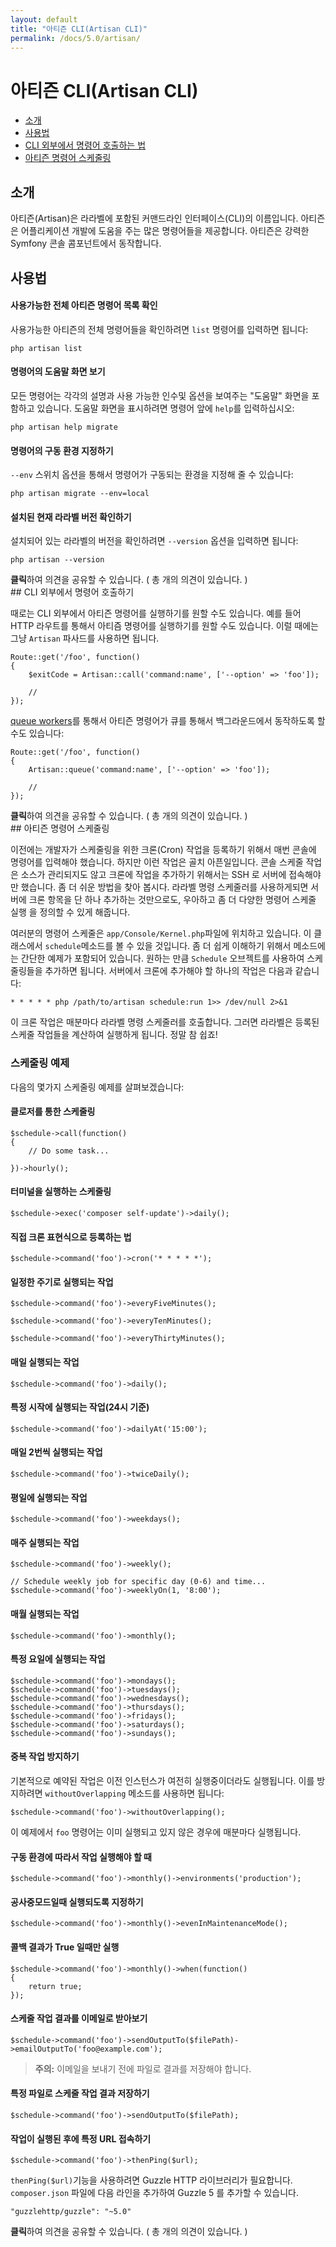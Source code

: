 ```yaml
---
layout: default
title: "아티즌 CLI(Artisan CLI)"
permalink: /docs/5.0/artisan/
---
```


# 아티즌 CLI(Artisan CLI)

- [소개](#introduction)
- [사용법](#usage)
- [CLI 외부에서 명령어 호출하는 법](#calling-commands-outside-of-cli)
- [아티즌 명령어 스케줄링](#scheduling-artisan-commands)

<a name="introduction"></a>
## 소개

아티즌(Artisan)은 라라벨에 포함된 커맨드라인 인터페이스(CLI)의 이름입니다. 아티즌은 어플리케이션 개발에 도움을 주는 많은 명령어들을 제공합니다. 아티즌은 강력한 Symfony 콘솔 콤포넌트에서 동작합니다.

<a name="usage"></a>
## 사용법

#### 사용가능한 전체 아티즌 명령어 목록 확인

사용가능한 아티즌의 전체 명령어들을 확인하려면 `list` 명령어를 입력하면 됩니다:

	php artisan list

#### 명령어의 도움말 화면 보기

모든 명령어는 각각의 설명과 사용 가능한 인수및 옵션을 보여주는 "도움말" 화면을 포함하고 있습니다. 도움말 화면을 표시하려면 명령어 앞에 `help`를 입력하십시오:

	php artisan help migrate

#### 명령어의 구동 환경 지정하기

`--env` 스위치 옵션을 통해서 명령어가 구동되는 환경을 지정해 줄 수 있습니다: 

	php artisan migrate --env=local

#### 설치된 현재 라라벨 버전 확인하기

설치되어 있는 라라벨의 버전을 확인하려면 `--version` 옵션을 입력하면 됩니다:

	php artisan --version

<div class="chak-comment-wrap"><div class="chak-comment-widget" data-apikey="coe00da03b685a0dd18fb6a08af0923de0-laravel-korean-docs-아티즌CLI(ArtisanCLI)사용법" ><i class="xi-message"></i> <strong>클릭</strong>하여 의견을 공유할 수 있습니다. ( 총 <span class="count"><i class="xi-spinner-5 xi-spin"></i></span>개의 의견이 있습니다. )</div></div>
<a name="calling-commands-outside-of-cli"></a>
## CLI 외부에서 명령어 호출하기

때로는 CLI 외부에서 아티즌 명령어를 실행하기를 원할 수도 있습니다. 예를 들어 HTTP 라우트를 통해서 아티즘 명령어를 실행하기를 원할 수도 있습니다. 이럴 때에는 그냥 `Artisan` 파사드를 사용하면 됩니다. 

	Route::get('/foo', function()
	{
		$exitCode = Artisan::call('command:name', ['--option' => 'foo']);

		//
	});

[queue workers](/laravel-korean-docs/docs/5.0/queues)를 통해서 아티즌 명령어가 큐를 통해서 백그라운드에서 동작하도록 할 수도 있습니다:

	Route::get('/foo', function()
	{
		Artisan::queue('command:name', ['--option' => 'foo']);

		//
	});

<div class="chak-comment-wrap"><div class="chak-comment-widget" data-apikey="coe00da03b685a0dd18fb6a08af0923de0-laravel-korean-docs-CLI 외부에서 명령어 호출하기" ><i class="xi-message"></i> <strong>클릭</strong>하여 의견을 공유할 수 있습니다. ( 총 <span class="count"><i class="xi-spinner-5 xi-spin"></i></span>개의 의견이 있습니다. )</div></div>
<a name="scheduling-artisan-commands"></a>
## 아티즌 명령어 스케줄링

이전에는 개발자가 스케줄링을 위한 크론(Cron) 작업을 등록하기 위해서 매번 콘솔에 명령어를 입력해야 했습니다. 하지만 이런 작업은 골치 아픈일입니다. 콘솔 스케줄 작업은 소스가 관리되지도 않고 크론에 작업을 추가하기 위해서는 SSH 로 서버에 접속해야만 했습니다. 좀 더 쉬운 방법을 찾아 봅시다. 라라벨 명령 스케줄러를 사용하게되면 서버에 크론 항목을 단 하나 추가하는 것만으로도, 우아하고 좀 더 다양한 명령어 스케줄 실행 을 정의할 수 있게 해줍니다. 

여러분의 명령어 스케줄은 `app/Console/Kernel.php`파일에 위치하고 있습니다. 이 클래스에서 `schedule`메소드를 볼 수 있을 것입니다. 좀 더 쉽게 이해하기 위해서 메소드에는 간단한 예제가 포함되어 있습니다. 원하는 만큼 `Schedule` 오브젝트를 사용하여 스케줄링들을 추가하면 됩니다. 서버에서 크론에 추가해야 할 하나의 작업은 다음과 같습니다:

	* * * * * php /path/to/artisan schedule:run 1>> /dev/null 2>&1

이 크론 작업은 매분마다 라라벨 명령 스케줄러를 호출합니다. 그러면 라라벨은 등록된 스케줄 작업들을 계산하여 실행하게 됩니다. 정말 참 쉽죠!

### 스케줄링 예제

다음의 몇가지 스케줄링 예제를 살펴보겠습니다:

#### 클로저를 통한 스케줄링

	$schedule->call(function()
	{
		// Do some task...

	})->hourly();

#### 터미널을 실행하는 스케줄링

	$schedule->exec('composer self-update')->daily();

#### 직접 크론 표현식으로 등록하는 법

	$schedule->command('foo')->cron('* * * * *');

#### 일정한 주기로 실행되는 작업

	$schedule->command('foo')->everyFiveMinutes();

	$schedule->command('foo')->everyTenMinutes();

	$schedule->command('foo')->everyThirtyMinutes();

#### 매일 실행되는 작업

	$schedule->command('foo')->daily();

#### 특정 시작에 실행되는 작업(24시 기준)

	$schedule->command('foo')->dailyAt('15:00');

#### 매일 2번씩 실행되는 작업

	$schedule->command('foo')->twiceDaily();

#### 평일에 실행되는 작업

	$schedule->command('foo')->weekdays();

#### 매주 실행되는 작업

	$schedule->command('foo')->weekly();

	// Schedule weekly job for specific day (0-6) and time...
	$schedule->command('foo')->weeklyOn(1, '8:00');

#### 매월 실행되는 작업

	$schedule->command('foo')->monthly();

#### 특정 요일에 실행되는 작업

	$schedule->command('foo')->mondays();
	$schedule->command('foo')->tuesdays();
	$schedule->command('foo')->wednesdays();
	$schedule->command('foo')->thursdays();
	$schedule->command('foo')->fridays();
	$schedule->command('foo')->saturdays();
	$schedule->command('foo')->sundays();

#### 중복 작업 방지하기

기본적으로 예약된 작업은 이전 인스턴스가 여전히 실행중이더라도 실행됩니다. 이를 방지하려면 `withoutOverlapping` 메소드를 사용하면 됩니다:

	$schedule->command('foo')->withoutOverlapping();

이 예제에서 `foo` 명령어는 이미 실행되고 있지 않은 경우에 매분마다 실행됩니다. 

#### 구동 환경에 따라서 작업 실행해야 할 때

	$schedule->command('foo')->monthly()->environments('production');

#### 공사중모드일때 실행되도록 지정하기

	$schedule->command('foo')->monthly()->evenInMaintenanceMode();

#### 콜백 결과가 True 일때만 실행

	$schedule->command('foo')->monthly()->when(function()
	{
		return true;
	});

#### 스케줄 작업 결과를 이메일로 받아보기

	$schedule->command('foo')->sendOutputTo($filePath)->emailOutputTo('foo@example.com');

> **주의:** 이메일을 보내기 전에 파일로 결과를 저장해야 합니다. 

#### 특정 파일로 스케줄 작업 결과 저장하기

	$schedule->command('foo')->sendOutputTo($filePath);

#### 작업이 실행된 후에 특정 URL 접속하기

	$schedule->command('foo')->thenPing($url);

`thenPing($url)`기능을 사용하려면 Guzzle HTTP 라이브러리가 필요합니다. `composer.json` 파일에 다음 라인을 추가하여 Guzzle 5 를 추가할 수 있습니다. 

	"guzzlehttp/guzzle": "~5.0"

<div class="chak-comment-wrap"><div class="chak-comment-widget" data-apikey="coe00da03b685a0dd18fb6a08af0923de0-laravel-korean-docs-아티즌 명령어 스케줄링" ><i class="xi-message"></i> <strong>클릭</strong>하여 의견을 공유할 수 있습니다. ( 총 <span class="count"><i class="xi-spinner-5 xi-spin"></i></span>개의 의견이 있습니다. )</div></div>
